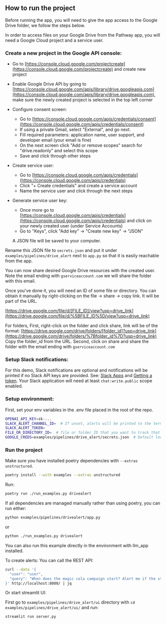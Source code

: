 ## How to run the project

Before running the app, you will need to give the app access to the Google Drive folder, we follow the steps below.

In order to access files on your Google Drive from the Pathway app, you will need a Google Cloud project and a service user.

### Create a new project in the Google API console:

- Go to [https://console.cloud.google.com/projectcreate](https://console.cloud.google.com/projectcreate) and create new project
- Enable Google Drive API by going to [https://console.cloud.google.com/apis/library/drive.googleapis.com](https://console.cloud.google.com/apis/library/drive.googleapis.com), make sure the newly created project is selected in the top left corner
- Configure consent screen:
  - Go to [https://console.cloud.google.com/apis/credentials/consent](https://console.cloud.google.com/apis/credentials/consent)
  - If using a private Gmail, select "External", and go next.
  - Fill required parameters: application name, user support, and developer email (your email is fine)
  - On the next screen click "Add or remove scopes" search for "drive.readonly" and select this scope
  - Save and click through other steps
- Create service user:

  - Go to [https://console.cloud.google.com/apis/credentials](https://console.cloud.google.com/apis/credentials)
  - Click "+ Create credentials" and create a service account
  - Name the service user and click through the next steps
- Generate service user key:
  - Once more go to [https://console.cloud.google.com/apis/credentials](https://console.cloud.google.com/apis/credentials) and click on your newly created user (under Service Accounts)
  - Go to "Keys", click "Add key" -> "Create new key" -> "JSON"
  
  A JSON file will be saved to your computer.

Rename this JSON file to `secrets.json` and put it under `examples/pipelines/drive_alert` next to `app.py` so that it is easily reachable from the app.

You can now share desired Google Drive resources with the created user.
Note the email ending with `gserviceaccount.com` we will share the folder with this email.

Once you've done it, you will need an ID of some file or directory. You can obtain it manually by right-clicking on the file -> share -> copy link. It will be part of the URL.

[https://drive.google.com/file/d/[FILE_ID]/view?usp=drive_link](https://drive.google.com/file/d/%5BFILE_ID%5D/view?usp=drive_link)

For folders,
First, right-click on the folder and click share, link will be of the format: [https://drive.google.com/drive/folders/[folder_id]?usp=drive_link](https://drive.google.com/drive/folders/%7Bfolder_id%7D?usp=drive_link)
Copy the folder_id from the URL.
Second, click on share and share the folder with the email ending with `gserviceaccount.com`

### Setup Slack notifications:

For this demo, Slack notifications are optional and notifications will be printed if no Slack API keys are provided. See: [Slack Apps](https://api.slack.com/apps) and [Getting a token](https://api.slack.com/tutorials/tracks/getting-a-token).
Your Slack application  will need at least `chat:write.public` scope enabled.

### Setup environment:
First, set your env variables in the .env file placed in the root of the repo.

```bash
OPENAI_API_KEY=sk-...
SLACK_ALERT_CHANNEL_ID=  # If unset, alerts will be printed to the terminal
SLACK_ALERT_TOKEN=
FILE_OR_DIRECTORY_ID=  # file or folder ID that you want to track that we have retrieved earlier
GOOGLE_CREDS=examples/pipelines/drive_alert/secrets.json  # Default location of Google Drive authorization secrets
```

### Run the project

Make sure you have installed poetry dependencies with `--extras unstructured`. 

```bash
poetry install --with examples --extras unstructured
```

Run:

```bash
poetry run ./run_examples.py drivealert
```

If all dependencies are managed manually rather than using poetry, you can run either:

```bash
python examples/pipelines/drivealert/app.py
```

or

```bash
python ./run_examples.py drivealert
```

You can also run this example directly in the environment with llm_app installed.

To create alerts:
You can call the REST API:

```bash
curl --data '{
  "user": "user",
  "query": "When does the magic cola campaign start? Alert me if the start date changes."
}' http://localhost:8080/ | jq
```

Or start streamlit UI:

First go to `examples/pipelines/drive_alert/ui` directory with `cd examples/pipelines/drive_alert/ui/`
and run:

```bash
streamlit run server.py
```
